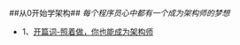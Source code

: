 


##从0开始学架构##
*每个程序员心中都有一个成为架构师的梦想*

- 1、[开篇词-照着做，你也能成为架构师](https://github.com/fanglin108/blog/blob/master/architect-01.md)